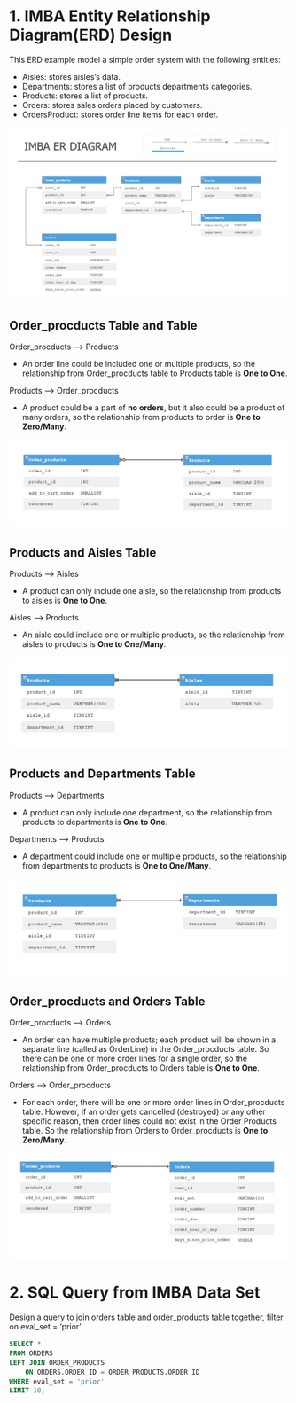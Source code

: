 # 1. IMBA Entity Relationship Diagram(ERD) Design

This ERD example model a simple order system with the following entities:

* Aisles: stores aisles’s data.
* Departments: stores a list of products departments categories.
* Products: stores a list of products.
* Orders: stores sales orders placed by customers.
* OrdersProduct: stores order line items for each order.

![ER Diagram](https://github.com/miaaaalu/-Sample-ER-diagram-of-a-order-processing-system/blob/master/er_model_assets/ER_model_diagram.png?raw=true)


## Order_procducts Table and Table

Order_procducts --> Products
* An order line could be included one or multiple products, so the relationship from Order_procducts table to Products table is **One to One**.

Products --> Order_procducts
* A product could be a part of **no orders**, but it also could be a product of many orders, so the relationship from products to order is **One to Zero/Many**.

![ER Diagram](https://github.com/miaaaalu/-Sample-ER-diagram-of-a-order-processing-system/blob/master/er_model_assets/order_products%20-%20Products.png?raw=true)

## Products and Aisles Table

Products --> Aisles
* A product can only include one aisle, so the relationship from products to aisles is **One to One**.

Aisles --> Products
* An aisle could include one or multiple products, so the relationship from aisles to products is **One to One/Many**.

![ER Diagram](https://github.com/miaaaalu/-Sample-ER-diagram-of-a-order-processing-system/blob/master/er_model_assets/products-aisles.png?raw=true)

## Products and Departments Table 

Products --> Departments
* A product can only include one department, so the relationship from products to departments is **One to One**.

Departments --> Products
* A department could include one or multiple products, so the relationship from departments to products is **One to One/Many**.

![ER Diagram](https://github.com/miaaaalu/-Sample-ER-diagram-of-a-order-processing-system/blob/master/er_model_assets/products-departments.png?raw=true)

## Order_procducts and Orders Table

Order_procducts --> Orders
* An order can have multiple products; each product will be shown in a separate line (called as OrderLine) in the Order_procducts table. So there can be one or more order lines for a single order, so the relationship from Order_procducts to Orders table is **One to One**.

Orders --> Order_procducts
* For each order, there will be one or more order lines in Order_procducts table. However, if an order gets cancelled (destroyed) or any other specific reason, then order lines could not exist in the Order Products table. So the relationship from Orders to Order_procducts is **One to Zero/Many**.

![ER Diagram](https://github.com/miaaaalu/-Sample-ER-diagram-of-a-order-processing-system/blob/master/er_model_assets/order_products%20-%20orders.png?raw=true)

# 2. SQL Query from IMBA Data Set
Design a query to join orders table and order_products table together, filter on eval_set = ‘prior’
```sql
SELECT * 
FROM ORDERS
LEFT JOIN ORDER_PRODUCTS
    ON ORDERS.ORDER_ID = ORDER_PRODUCTS.ORDER_ID
WHERE eval_set = 'prior'
LIMIT 10;
```